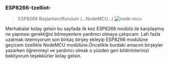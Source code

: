 ### ESP8266-tzelliot-
>ESP8266 Başlarken/Kurulum (...NodeMCU...)
![node-mcu](https://user-images.githubusercontent.com/36787074/53698703-71f7f900-3df1-11e9-97d8-1d5532a986d7.jpg)

Merhabalar kolay gelsin bu sayfada ilk kez ESP8266 modülü ile karşılaşmış ne yapması gerektiğini bilmeyenlere yardımcı olmaya çalışıcam.
Lafı fazla uzatmak istemiyorum son birkaç birşey ekleyip ESP8266 modülüne geçicem özellikle NodeMCU modülüne.Öncelikle burdaki amacım birşeyler yazarken öğrenmeyi ve yardımcı olmak o yüzden geri bildirimlerinizi bekliyorum teşekkürler kolay gelsin.


